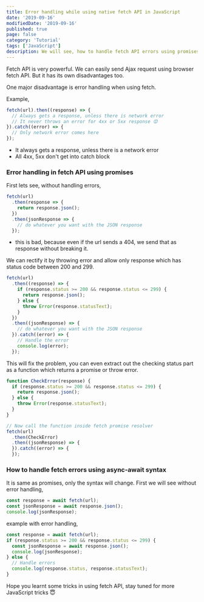 ```yaml
---
title: Error handling while using native fetch API in JavaScript
date: '2019-09-16'
modifiedDate: '2019-09-16'
published: true
page: false
category: 'Tutorial'
tags: ['JavaScript']
description: We will see, how to handle fetch API errors using promises and async await syntax in JavaScript
---
```


Fetch API is very powerful. We can easily send Ajax request using browser fetch API. But it has its own disadvantages too.

One major disadvantage is error handling when using fetch.

Example,

```js
fetch(url).then((response) => {
  // Always gets a response, unless there is network error
  // It never throws an error for 4xx or 5xx response 😟
}).catch((error) => {
  // Only network error comes here
});
```

- It always gets a response, unless there is a network error
- All 4xx, 5xx don't get into catch block

### Error handling in fetch API using promises

First lets see, without handling errors,

```js
fetch(url)
  .then(response => {
    return response.json();
  })
  .then(jsonResponse => {
    // do whatever you want with the JSON response
  });
```

- this is bad, because even if the url sends a 404, we send that as response without breaking it.

We can rectify it by throwing error and allow only response which has status code between 200 and 299.

```js
fetch(url)
  .then((response) => {
    if (response.status >= 200 && response.status <= 299) {
      return response.json();
    } else {
      throw Error(response.statusText);
    }
  })
  .then((jsonResponse) => {
    // do whatever you want with the JSON response
  }).catch((error) => {
    // Handle the error
    console.log(error);
  });
```

This will fix the problem, you can even extract out the checking status part as a function which returns a promise or throw error.

```js
function CheckError(response) {
  if (response.status >= 200 && response.status <= 299) {
    return response.json();
  } else {
    throw Error(response.statusText);
  }
}

// Now call the function inside fetch promise resolver
fetch(url)
  .then(CheckError)
  .then((jsonResponse) => {
  }).catch((error) => {
  });
```

### How to handle fetch errors using async-await syntax

It is same as promises, only the syntax will change. First we will see without error handling,

```js
const response = await fetch(url);
const jsonResponse = await response.json();
console.log(jsonResponse);
```

example with error handling,

```js
const response = await fetch(url);
if (response.status >= 200 && response.status <= 299) {
  const jsonResponse = await response.json();
  console.log(jsonResponse);
} else {
  // Handle errors
  console.log(response.status, response.statusText);
}
```

Hope you learnt some tricks in using fetch API, stay tuned for more JavaScript tricks 😇
